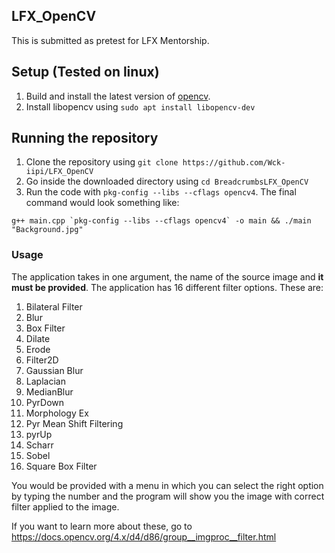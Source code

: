 ## LFX_OpenCV
This is submitted as pretest for LFX Mentorship.

## Setup (Tested on linux)
1. Build and install the latest version of [opencv](https://docs.opencv.org/4.x/d7/d9f/tutorial_linux_install.html).
2. Install libopencv using `sudo apt install libopencv-dev`

## Running the repository
1. Clone the repository using ```git clone https://github.com/Wck-iipi/LFX_OpenCV```
2. Go inside the downloaded directory using `cd BreadcrumbsLFX_OpenCV`
3. Run the code with `pkg-config --libs --cflags opencv4`.
The final command would look something like:

```g++ main.cpp `pkg-config --libs --cflags opencv4` -o main && ./main "Background.jpg"```

### Usage
The application takes in one argument, the name of the source image and **it must be provided**. The application has 16 different filter options. These are:

 1. Bilateral Filter
  2. Blur
  3. Box Filter
  4. Dilate
  5. Erode
  6. Filter2D
  7. Gaussian Blur
  8. Laplacian
  9. MedianBlur
  10. PyrDown
  11. Morphology Ex
  12. Pyr Mean Shift Filtering
  13. pyrUp
  14. Scharr 
  15. Sobel 
  16. Square Box Filter

You would be provided with a menu in which you can select the right option by typing the number and the program will show you the image with correct filter applied to the image.

If you want to learn more about these, go to https://docs.opencv.org/4.x/d4/d86/group__imgproc__filter.html

